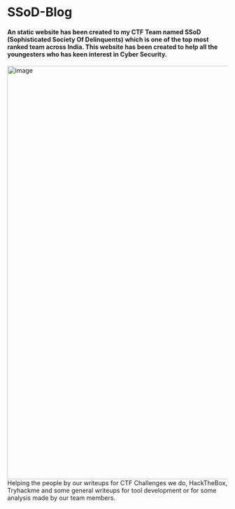 # SSoD-Blog
#### An static website has been created to my CTF Team named SSoD (Sophisticated Society Of Delinquents) which is one of the top most ranked team across India. This website has been created to help all the youngesters who has keen interest in Cyber Security. 
<img width="946" alt="image" src="https://user-images.githubusercontent.com/67103218/151403472-70e4f71d-8b92-4d18-97a6-0215aa212450.png">
Helping the people by our writeups for CTF Challenges we do, HackTheBox, Tryhackme and some general writeups for tool development or for some analysis made by our team members.
